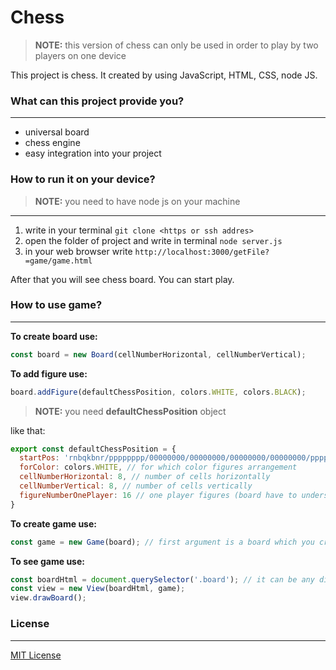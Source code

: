 # Chess 
> **NOTE:** this version of chess can only be used in order to play by two players on one device

This project is chess. It created by using JavaScript, HTML, CSS, node JS.

### What can this project provide you?
<hr>

* universal board
* chess engine
* easy integration into your project

### How to run it on your device?
> **NOTE:** you need to have node js on your machine
<hr>

1. write in your terminal ```git clone <https or ssh addres>```
2. open the folder of project and write in terminal ```node server.js```
3. in your web browser write ```http://localhost:3000/getFile?=game/game.html```

After that you will see chess board. You can start play.

### How to use game?
<hr>

**To create board use:** 
```javascript
const board = new Board(cellNumberHorizontal, cellNumberVertical);
```

**To add figure use:**
```javascript
board.addFigure(defaultChessPosition, colors.WHITE, colors.BLACK);
```

>**NOTE:** you need **defaultChessPosition** object

like that:

```javascript
export const defaultChessPosition = {
  startPos: 'rnbqkbnr/pppppppp/00000000/00000000/00000000/00000000/pppppppp/rnbqkbnr', // future arrangement of figures
  forColor: colors.WHITE, // for which color figures arrangement
  cellNumberHorizontal: 8, // number of cells horizontally 
  cellNumberVertical: 8, // number of cells vertically
  figureNumberOnePlayer: 16 // one player figures (board have to understand when change color)
}
```

**To create game use:**

```javascript
const game = new Game(board); // first argument is a board which you created earlier
```

**To see game use:**

```javascript
const boardHtml = document.querySelector('.board'); // it can be any div element
const view = new View(boardHtml, game);
view.drawBoard();
```

### License
<hr>

[MIT License](LICENSE)
